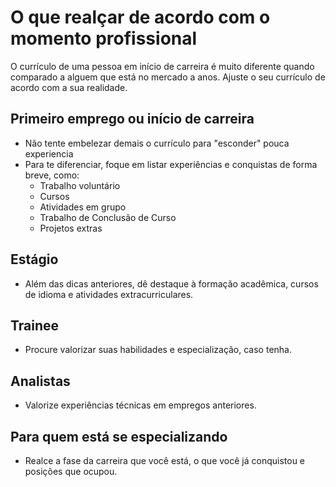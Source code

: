 # O que realçar de acordo com o momento profissional

O currículo de uma pessoa em início de carreira é muito diferente quando comparado a alguem que está no mercado a anos. Ajuste o seu currículo de acordo com a sua realidade.

## Primeiro emprego ou início de carreira

* Não tente embelezar demais o currículo para "esconder" pouca experiencia
* Para te diferenciar, foque em listar experiências e conquistas de forma breve, como:
  * Trabalho voluntário
  * Cursos
  * Atividades em grupo
  * Trabalho de Conclusão de Curso
  * Projetos extras

## Estágio

* Além das dicas anteriores, dê destaque à formação acadêmica, cursos de idioma e atividades extracurriculares.

## Trainee

* Procure valorizar suas habilidades e especialização, caso tenha.

## Analistas

* Valorize experiências técnicas em empregos anteriores.

## Para quem está se especializando

* Realce a fase da carreira que você está, o que você já conquistou e posições que ocupou.

